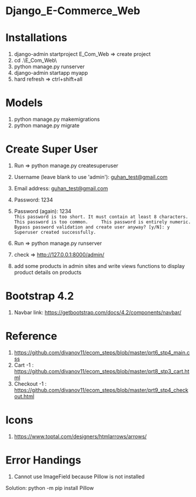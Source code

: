 # Django_E-Commerce_Web

# Installations

1. django-admin startproject E_Com_Web => create project
2. cd .\E_Com_Web\
3. python manage.py runserver
4. django-admin startapp myapp
5. hard refresh => ctrl+shift+all

# Models
1. python manage.py makemigrations
2. python manage.py migrate

# Create Super User

1.  Run => python manage.py createsuperuser         
2.  Username (leave blank to use 'admin'): guhan_test@gmail.com              
3.  Email address: guhan_test@gmail.com           
4.  Password: 1234      
5.  Password (again): 1234          
`This password is too short. It must contain at least 8 characters.         
This password is too common.    
This password is entirely numeric.      
Bypass password validation and create user anyway? [y/N]: y     
Superuser created successfully.`        

6. Run => python manage.py runserver        
7. check => http://127.0.0.1:8000/admin/        
8. add some products in admin sites and write views functions to display product details on products

# Bootstrap 4.2 

1. Navbar link: https://getbootstrap.com/docs/4.2/components/navbar/

# Reference

1. https://github.com/divanov11/ecom_steps/blob/master/prt6_stp4_main.css
2. Cart -1 : https://github.com/divanov11/ecom_steps/blob/master/prt8_stp3_cart.html
3. Checkout -1 : https://github.com/divanov11/ecom_steps/blob/master/prt9_stp4_checkout.html

# Icons

1. https://www.toptal.com/designers/htmlarrows/arrows/

# Error Handings

1. Cannot use ImageField because Pillow is not installed 

Solution: python -m pip install Pillow 